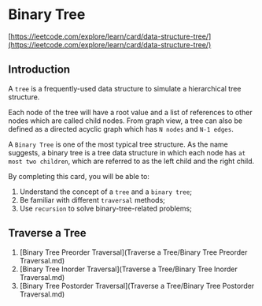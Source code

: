 # Binary Tree

[https://leetcode.com/explore/learn/card/data-structure-tree/](https://leetcode.com/explore/learn/card/data-structure-tree/)

## Introduction

A `tree` is a frequently-used data structure to simulate a hierarchical tree structure.

Each node of the tree will have a root value and a list of references to other nodes which are called child nodes. From graph view, a tree can also be defined as a directed acyclic graph which has `N nodes` and `N-1 edges`.

A `Binary Tree` is one of the most typical tree structure. As the name suggests, a binary tree is a tree data structure in which each node has `at most two children`, which are referred to as the left child and the right child.

By completing this card, you will be able to:

1. Understand the concept of a `tree` and a `binary tree`;
2. Be familiar with different `traversal` methods;
3. Use `recursion` to solve binary-tree-related problems;

## Traverse a Tree

1. [Binary Tree Preorder Traversal](Traverse a Tree/Binary Tree Preorder Traversal.md)
2. [Binary Tree Inorder Traversal](Traverse a Tree/Binary Tree Inorder Traversal.md)
3. [Binary Tree Postorder Traversal](Traverse a Tree/Binary Tree Postorder Traversal.md)

